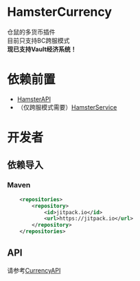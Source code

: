 # HamsterCurrency
仓鼠的多货币插件  
目前只支持BC跨服模式  
**现已支持Vault经济系统！**

# 依赖前置
- [HamsterAPI](https://github.com/MiniDay/HamsterAPI/releases)
- （仅跨服模式需要）[HamsterService](https://github.com/MiniDay/HamsterService/releases)


# 开发者

## 依赖导入

### Maven
```xml
	<repositories>
		<repository>
		    <id>jitpack.io</id>
		    <url>https://jitpack.io</url>
		</repository>
	</repositories>
```


## API
请参考[CurrencyAPI](src/main/java/cn/hamster3/currency/api/CurrencyAPI.java)

